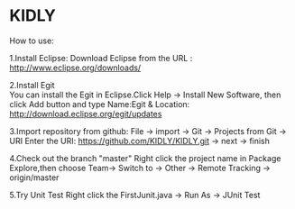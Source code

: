 KIDLY
=====

<HW1> How to use:

1.Install Eclipse:
  Download Eclipse from the URL :  http://www.eclipse.org/downloads/ 

2.Install Egit  
  You can install the Egit in Eclipse.Click Help -> Install New Software,
  then click Add button and type Name:Egit & Location: http://download.eclipse.org/egit/updates  

3.Import repository from github:
  File -> import -> Git -> Projects from Git -> URI 
  Enter the URI: https://github.com/KIDLY/KIDLY.git -> next -> finish

4.Check out the branch "master"
  Right click the project name in Package Explore,then choose
  Team-> Switch to -> Other -> Remote Tracking -> origin/master 

5.Try Unit Test
  Right click the FirstJunit.java -> Run As -> JUnit Test
